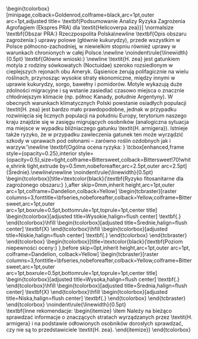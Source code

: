 <!-- Please exchange instruction (text between asterisks) with proper informations  -->
\begin{tcolorbox}[minipage,colback=Goldenrod,colframe=black,arc=1pt,outer arc=1pt,adjusted title= \textbf{Podsumowanie Analizy Ryzyka Zagrożenia Agrofagiem (Ekspres PRA) dla \textit{Helicoverpa zea}}]
\normalsize
\textbf{Obszar PRA:} Rzeczpospolita Polska\newline
\textbf{Opis obszaru zagrożenia:} uprawy   polowe   (głównie   kukurydzy),   przede   wszystkim   w   Polsce północno-zachodniej, w niewielkim stopniu również uprawy w warunkach chronionych w całej Polsce.\newline
\noindent\rule{\linewidth}{0.5pt}
\textbf{Główne wnioski:} \newline
\textit{H. zea} jest gatunkiem motyla z rodziny sówkowatych (Noctuidae) szeroko rozsiedlonym w cieplejszych rejonach obu Ameryk. Gąsienice żerują polifagicznie na wielu roślinach, przynosząc wysokie straty ekonomiczne, między innymi w uprawie kukurydzy, sorgo, bawełny i pomidorów. Motyle wykazują duże zdolności migracyjne i są wstanie zasiedlać czasowo miejsca o znacznie chłodniejszym klimacie (np. północ Kanady, południe Argentyny). W obecnych warunkach klimatycznych Polski powstanie osiadłych populacji \textit{H. zea}  jest bardzo mało prawdopodobne, jednak w przypadku  rozwinięcia się licznych populacji na południu Europy, terytorium naszego kraju znajdzie się w zasięgu migrujących osobników (analogiczna sytuacja ma miejsce w wypadku bliźniaczego gatunku \textit{H. armigera}). Istnieje także ryzyko, że w przypadku zawleczenia gatunek ten może wyrządzić szkody w uprawach pod osłonami – zarówno roślin ozdobnych jak i warzyw.'\newline
\textbf{Ogólna ocena ryzyka: } \tcbox[enhanced,frame style={opacity=0.25},interior style={opacity=0.5},size=tight,colframe=Bittersweet,colback=Bittersweet!70!white,shrink tight,extrude by=0.5mm,nobeforeafter,arc=2.5pt,outer arc=2.5pt]{Średnie}.\newline\newline
\noindent\rule{\linewidth}{0.5pt}
  \begin{tcolorbox}[title=\textcolor{black}{\textbf{Ryzyko fitosanitarne dla zagrożonego obszaru:} },after skip=0mm,inherit height,arc=1pt,outer arc=1pt,colframe=Dandelion,colback=Yellow]
    \begin{tcbraster}[raster columns=3,fonttitle=\bfseries,nobeforeafter,colback=Yellow,colframe=Bittersweet,arc=1pt,outer arc=1pt,boxrule=0.5pt,bottomrule=1pt,toprule=1pt,center title]
      \begin{tcolorbox}[adjusted title=Wysokie,halign=flush center]
        \textbf{.}
      \end{tcolorbox}\hfill
      \begin{tcolorbox}[adjusted title=Średnie,halign=flush center]
        \textbf{X}
      \end{tcolorbox}\hfill
      \begin{tcolorbox}[adjusted title=Niskie,halign=flush center]
        \textbf{.}
      \end{tcolorbox}
    \end{tcbraster}
  \end{tcolorbox}
  \begin{tcolorbox}[title=\textcolor{black}{\textbf{Poziom niepewności oceny:} },before skip=0pt,inherit height,arc=1pt,outer arc=1pt, colframe=Dandelion, colback=Yellow]
    \begin{tcbraster}[raster columns=3,fonttitle=\bfseries,nobeforeafter,colback=Yellow,colframe=Bittersweet,arc=1pt,outer arc=1pt,boxrule=0.5pt,bottomrule=1pt,toprule=1pt,center title]
      \begin{tcolorbox}[adjusted title=Wysoka,halign=flush center]
        \textbf{.}
      \end{tcolorbox}\hfill
      \begin{tcolorbox}[adjusted title=Średnia,halign=flush center]
        \textbf{X}
      \end{tcolorbox}\hfill
      \begin{tcolorbox}[adjusted title=Niska,halign=flush center]
        \textbf{.}
      \end{tcolorbox}
    \end{tcbraster}  
  \end{tcolorbox}
\noindent\rule{\linewidth}{0.5pt}  
\textbf{Inne rekomendacje:
\begin{itemize}
\item Należy na bieżąco sprawdzać informacje o znaczących stratach wyrządzanych przez \textit{H. armigera} i na podstawie odłowionych osobników dorosłych sprawdzać, czy nie są to przedstawiciele \textit{H. zea}.
\end{itemize}}
\end{tcolorbox}
